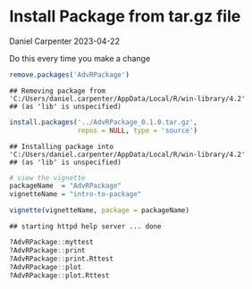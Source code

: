 Install Package from tar.gz file
================
Daniel Carpenter
2023-04-22

Do this every time you make a change

``` r
remove.packages('AdvRPackage')
```

    ## Removing package from 'C:/Users/daniel.carpenter/AppData/Local/R/win-library/4.2'
    ## (as 'lib' is unspecified)

``` r
install.packages('../AdvRPackage_0.1.0.tar.gz', 
                 repos = NULL, type = 'source')
```

    ## Installing package into 'C:/Users/daniel.carpenter/AppData/Local/R/win-library/4.2'
    ## (as 'lib' is unspecified)

``` r
# view the vignette
packageName  = "AdvRPackage"
vignetteName = "intro-to-package"

vignette(vignetteName, package = packageName)
```

    ## starting httpd help server ... done

``` r
?AdvRPackage::myttest
?AdvRPackage::print
?AdvRPackage::print.Rttest
?AdvRPackage::plot
?AdvRPackage::plot.Rttest
```
